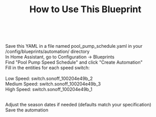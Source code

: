 <header>

<!--
  <<< Author notes: Course header >>>
  Include a 1280×640 image, course title in sentence case, and a concise description in emphasis.
  In your repository settings: enable template repository, add your 1280×640 social image, auto delete head branches.
  Add your open source license, GitHub uses MIT license.
-->

# How to Use This Blueprint

</header>
<br>
<br>
Save this YAML in a file named pool_pump_schedule.yaml in your /config/blueprints/automation/ directory
<br>
In Home Assistant, go to Configuration → Blueprints
<br>
Find "Pool Pump Speed Schedule" and click "Create Automation"
<br>
Fill in the entities for each speed switch:
<br>
<br>
Low Speed: switch.sonoff_100204e49b_2
<br>
Medium Speed: switch.sonoff_100204e49b_3
<br>
High Speed: switch.sonoff_100204e49b_1
<br>
<br>

Adjust the season dates if needed (defaults match your specification)
<br>
Save the automation
